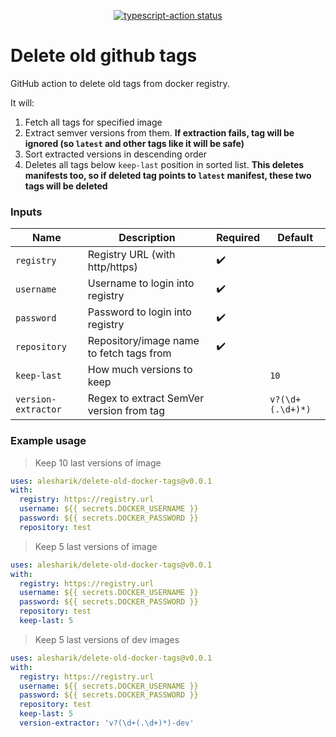 <p align="center">
  <a href="https://github.com/actions/typescript-action/actions"><img alt="typescript-action status" src="https://github.com/actions/typescript-action/workflows/build-test/badge.svg"></a>
</p>

# Delete old github tags

GitHub action to delete old tags from docker registry.

It will:
1. Fetch all tags for specified image
2. Extract semver versions from them. **If extraction fails, tag will be ignored (so `latest` and other tags like it will be safe)**
3. Sort extracted versions in descending order
4. Deletes all tags below `keep-last` position in sorted list. **This deletes manifests too, so if deleted tag points to `latest` manifest, these two tags will be deleted**

### Inputs

| Name                | Description                              | Required           | Default          |
|---------------------|------------------------------------------|--------------------|------------------|
| `registry`          | Registry URL (with http/https)           | :heavy_check_mark: |                  |
| `username`          | Username to login into registry          | :heavy_check_mark: |                  |
| `password`          | Password to login into registry          | :heavy_check_mark: |                  |
| `repository`        | Repository/image name to fetch tags from | :heavy_check_mark: |                  |
| `keep-last`         | How much versions to keep                |                    | `10`             |
| `version-extractor` | Regex to extract SemVer version from tag |                    | `v?(\d+(.\d+)*)` |

### Example usage

> Keep 10 last versions of image

```yaml
uses: alesharik/delete-old-docker-tags@v0.0.1
with:
  registry: https://registry.url
  username: ${{ secrets.DOCKER_USERNAME }}
  password: ${{ secrets.DOCKER_PASSWORD }}
  repository: test
```

> Keep 5 last versions of image

```yaml
uses: alesharik/delete-old-docker-tags@v0.0.1
with:
  registry: https://registry.url
  username: ${{ secrets.DOCKER_USERNAME }}
  password: ${{ secrets.DOCKER_PASSWORD }}
  repository: test
  keep-last: 5
```


> Keep 5 last versions of dev images

```yaml
uses: alesharik/delete-old-docker-tags@v0.0.1
with:
  registry: https://registry.url
  username: ${{ secrets.DOCKER_USERNAME }}
  password: ${{ secrets.DOCKER_PASSWORD }}
  repository: test
  keep-last: 5
  version-extractor: 'v?(\d+(.\d+)*)-dev'
```
